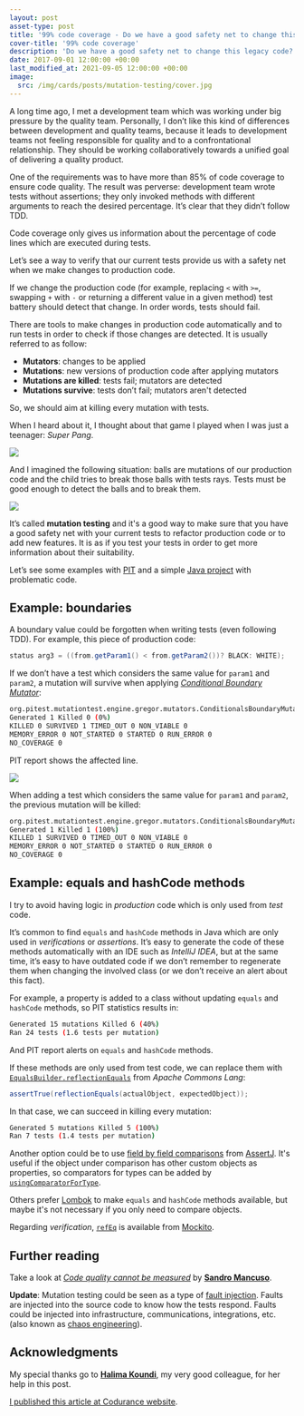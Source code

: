```yaml
---
layout: post
asset-type: post
title: '99% code coverage - Do we have a good safety net to change this legacy code?'
cover-title: '99% code coverage'
description: 'Do we have a good safety net to change this legacy code?'
date: 2017-09-01 12:00:00 +00:00
last_modified_at: 2021-09-05 12:00:00 +00:00
image:
  src: /img/cards/posts/mutation-testing/cover.jpg
---
```


A long time ago, I met a development team which was working under big pressure by the quality team. Personally, I don’t like this kind of differences between development and quality teams, because it leads to development teams not feeling responsible for quality and to a confrontational relationship. They should be working collaboratively towards a unified goal of delivering a quality product.

One of the requirements was to have more than 85% of code coverage to ensure code quality. The result was perverse: development team wrote tests without assertions; they only invoked methods with different arguments to reach the desired percentage. It’s clear that they didn’t follow TDD.

Code coverage only gives us information about the percentage of code lines which are executed during tests. 

Let’s see a way to verify that our current tests provide us with a safety net when we make changes to production code.

If we change the production code (for example, replacing `<` with `>=`, swapping `+` with `-` or returning a different value in a given method) test battery should detect that change. In order words, tests should fail.

There are tools to make changes in production code automatically and to run tests in order to check if those changes are detected. It is usually referred to as follow:

* **Mutators**: changes to be applied
* **Mutations**: new versions of production code after applying mutators
* **Mutations are killed**: tests fail; mutators are detected
* **Mutations survive**: tests don’t fail; mutators aren't detected

So, we should aim at killing every mutation with tests. 

When I heard about it, I thought about that game I played when I was just a teenager: _Super Pang_.

![](/img/cards/posts/mutation-testing/super-pang-game.jpg)

And I imagined the following situation: balls are mutations of our production code and the child tries to break those balls with tests rays. Tests must be good enough to detect the balls and to break them.

![](/img/cards/posts/mutation-testing/super-pang-mutation-testing.jpg)

It’s called **mutation testing** and it's a good way to make sure that you have a good safety net with your current tests to refactor production code or to add new features. It is as if you test your tests in order to get more information about their suitability.

Let’s see some examples with [PIT](http://pitest.org) and a simple [Java project](https://github.com/rachelcarmena/problematic-code) with problematic code.

## Example: boundaries

A boundary value could be forgotten when writing tests (even following TDD). For example, this piece of production code:

```java
status arg3 = ((from.getParam1() < from.getParam2())? BLACK: WHITE);
```

If we don’t have a test which considers the same value for `param1` and `param2`, a mutation will survive when applying [_Conditional Boundary Mutator_](http://pitest.org/quickstart/mutators/#CONDITIONALS_BOUNDARY):

```sh
org.pitest.mutationtest.engine.gregor.mutators.ConditionalsBoundaryMutator
Generated 1 Killed 0 (0%)
KILLED 0 SURVIVED 1 TIMED_OUT 0 NON_VIABLE 0 
MEMORY_ERROR 0 NOT_STARTED 0 STARTED 0 RUN_ERROR 0 
NO_COVERAGE 0
``` 

PIT report shows the affected line.

![](/img/cards/posts/mutation-testing/pit-report-boundaries.jpg)

When adding a test which considers the same value for `param1` and `param2`, the previous mutation will be killed:

```sh
org.pitest.mutationtest.engine.gregor.mutators.ConditionalsBoundaryMutator
Generated 1 Killed 1 (100%)
KILLED 1 SURVIVED 0 TIMED_OUT 0 NON_VIABLE 0 
MEMORY_ERROR 0 NOT_STARTED 0 STARTED 0 RUN_ERROR 0 
NO_COVERAGE 0
```

## Example: equals and hashCode methods

I try to avoid having logic in _production_ code which is only used from _test_ code.

It’s common to find `equals` and `hashCode` methods in Java which are only used in _verifications_ or _assertions_. It’s easy to generate the code of these methods automatically with an IDE such as _IntelliJ IDEA_, but at the same time, it’s easy to have outdated code if we don’t remember to regenerate them when changing the involved class (or we don’t receive an alert about this fact).

For example, a property is added to a class without updating `equals` and `hashCode` methods, so PIT statistics results in:

```sh
Generated 15 mutations Killed 6 (40%)
Ran 24 tests (1.6 tests per mutation)
```

And PIT report alerts on `equals` and `hashCode` methods.

If these methods are only used from test code, we can replace them with [`EqualsBuilder.reflectionEquals`](https://commons.apache.org/proper/commons-lang/apidocs/org/apache/commons/lang3/builder/EqualsBuilder.html#reflectionEquals-java.lang.Object-java.lang.Object-boolean-) from _Apache Commons Lang_:

```java
assertTrue(reflectionEquals(actualObject, expectedObject));
```

In that case, we can succeed in killing every mutation:

```sh
Generated 5 mutations Killed 5 (100%)
Ran 7 tests (1.4 tests per mutation)
```

Another option could be to use [field by field comparisons](http://joel-costigliola.github.io/assertj/assertj-core-features-highlight.html#field-by-field-comparison) from [AssertJ](http://joel-costigliola.github.io/assertj/index.html). It's useful if the object under comparison has other custom objects as properties, so comparators for types can be added by [`usingComparatorForType`](http://joel-costigliola.github.io/assertj/assertj-core-features-highlight.html#field-by-field-recursive). 

Others prefer [Lombok](https://projectlombok.org/features/EqualsAndHashCode) to make `equals` and `hashCode` methods available, but maybe it's not necessary if you only need to compare objects.

Regarding _verification_, [`refEq`](https://static.javadoc.io/org.mockito/mockito-core/2.8.47/org/mockito/ArgumentMatchers.html#refEq(T,%20java.lang.String...)) is available from [Mockito](http://site.mockito.org).

## Further reading 

Take a look at [_Code quality cannot be measured_](https://codurance.com/2014/12/14/quality-cannot-be-measured) by [**Sandro Mancuso**](https://codurance.com/publications/author/sandro-mancuso).

<div class="note">
    <strong>Update</strong>: Mutation testing could be seen as a type of <a href="https://en.wikipedia.org/wiki/Fault_injection">fault injection</a>. Faults are injected into the source code to know how the tests respond. Faults could be injected into infrastructure, communications, integrations, etc. (also known as <a href="https://en.wikipedia.org/wiki/Chaos_engineering">chaos engineering</a>).
</div>

## Acknowledgments

My special thanks go to [**Halima Koundi**](https://codurance.com/publications/author/halima-koundi), my very good colleague, for her help in this post.

[I published this article at Codurance website](https://codurance.com/2017/09/01/do-we-have-a-good-safety-net-to-change-this-legacy-code/).

